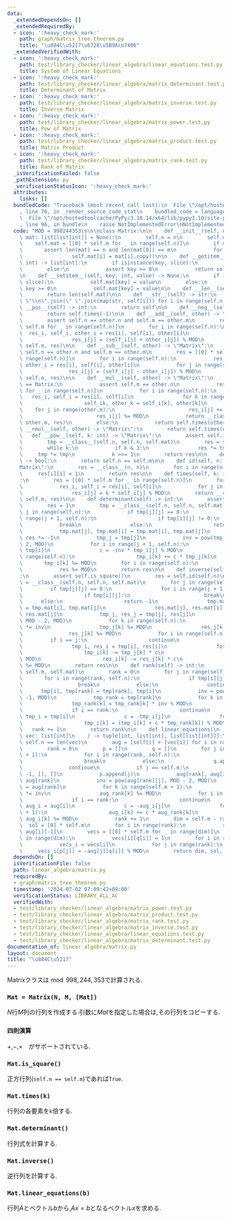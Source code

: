 ```yaml
---
data:
  _extendedDependsOn: []
  _extendedRequiredBy:
  - icon: ':heavy_check_mark:'
    path: graph/matrix_tree_theorem.py
    title: "\u884C\u5217\u6728\u5B9A\u7406"
  _extendedVerifiedWith:
  - icon: ':heavy_check_mark:'
    path: test/library_checker/linear_algebra/linear_equations.test.py
    title: System of Linear Equations
  - icon: ':heavy_check_mark:'
    path: test/library_checker/linear_algebra/matrix_determinant.test.py
    title: Determinant of Matrix
  - icon: ':heavy_check_mark:'
    path: test/library_checker/linear_algebra/matrix_inverse.test.py
    title: Inverse Matrix
  - icon: ':heavy_check_mark:'
    path: test/library_checker/linear_algebra/matrix_power.test.py
    title: Pow of Matrix
  - icon: ':heavy_check_mark:'
    path: test/library_checker/linear_algebra/matrix_product.test.py
    title: Matrix Product
  - icon: ':heavy_check_mark:'
    path: test/library_checker/linear_algebra/matrix_rank.test.py
    title: Rank of Matrix
  _isVerificationFailed: false
  _pathExtension: py
  _verificationStatusIcon: ':heavy_check_mark:'
  attributes:
    links: []
  bundledCode: "Traceback (most recent call last):\n  File \"/opt/hostedtoolcache/PyPy/3.10.14/x64/lib/pypy3.10/site-packages/onlinejudge_verify/documentation/build.py\"\
    , line 76, in _render_source_code_stat\n    bundled_code = language.bundle(\n\
    \  File \"/opt/hostedtoolcache/PyPy/3.10.14/x64/lib/pypy3.10/site-packages/onlinejudge_verify/languages/python.py\"\
    , line 96, in bundle\n    raise NotImplementedError\nNotImplementedError\n"
  code: "MOD = 998244353\n\n\nclass Matrix:\n\n    def __init__(self, n: int, m: int,\
    \ mat: list[list[int]] = None):\n        self.n = n\n        self.m = m\n    \
    \    self.mat = [[0] * self.m for _ in range(self.n)]\n        if mat:\n     \
    \       assert len(mat) == n and len(mat[0]) == m\n            for i in range(self.n):\n\
    \                self.mat[i] = mat[i].copy()\n\n    def __getitem__(self, key:\
    \ int) -> list[int]:\n        if isinstance(key, slice):\n            return self.mat[key]\n\
    \        else:\n            assert key >= 0\n            return self.mat[key]\n\
    \n    def __setitem__(self, key: int, value) -> None:\n        if isinstance(key,\
    \ slice):\n            self.mat[key] = value\n        else:\n            assert\
    \ key >= 0\n            self.mat[key] = value\n\n    def __len__(self) -> int:\n\
    \        return len(self.mat)\n\n    def __str__(self) -> str:\n        return\
    \ \"\\n\".join(\" \".join(map(str, self[i])) for i in range(self.n))\n\n    def\
    \ __pos__(self) -> int:\n        return self\n\n    def __neg__(self) -> int:\n\
    \        return self.times(-1)\n\n    def __add__(self, other) -> \"Matrix\":\n\
    \        assert self.n == other.n and self.m == other.m\n        res = [[0] *\
    \ self.m for _ in range(self.n)]\n        for i in range(self.n):\n          \
    \  res_i, self_i, other_i = res[i], self[i], other[i]\n            for j in range(self.m):\n\
    \                res_i[j] = (self_i[j] + other_i[j]) % MOD\n        return __class__(self.n,\
    \ self.m, res)\n\n    def __sub__(self, other) -> \"Matrix\":\n        assert\
    \ self.n == other.n and self.m == other.m\n        res = [[0] * self.m for _ in\
    \ range(self.n)]\n        for i in range(self.n):\n            res_i, self_i,\
    \ other_i = res[i], self[i], other[i]\n            for j in range(self.m):\n \
    \               res_i[j] = (self_i[j] - other_i[j]) % MOD\n        return __class__(self.n,\
    \ self.m, res)\n\n    def __mul__(self, other) -> \"Matrix\":\n        if other.__class__\
    \ == Matrix:\n            assert self.m == other.n\n            res = [[0] * other.m\
    \ for _ in range(self.n)]\n            for i in range(self.n):\n             \
    \   res_i, self_i = res[i], self[i]\n                for k in range(self.m):\n\
    \                    self_ik, other_k = self_i[k], other[k]\n                \
    \    for j in range(other.m):\n                        res_i[j] += self_ik * other_k[j]\n\
    \                        res_i[j] %= MOD\n            return __class__(self.n,\
    \ other.m, res)\n        else:\n            return self.times(other)\n\n    def\
    \ __rmul__(self, other) -> \"Matrix\":\n        return self.times(other)\n\n \
    \   def __pow__(self, k: int) -> \"Matrix\":\n        assert self.is_square()\n\
    \        tmp = __class__(self.n, self.n, self.mat)\n        res = self.id(self.n)\n\
    \        while k:\n            if k & 1:\n                res *= tmp\n       \
    \     tmp *= tmp\n            k >>= 1\n        return res\n\n    def is_square(self)\
    \ -> bool:\n        return self.n == self.m\n\n    def id(self, n: int) -> \"\
    Matrix\":\n        res = __class__(n, n)\n        for i in range(n):\n       \
    \     res[i][i] = 1\n        return res\n\n    def times(self, k: int) -> \"Matrix\"\
    :\n        res = [[0] * self.m for _ in range(self.n)]\n        for i in range(self.n):\n\
    \            res_i, self_i = res[i], self[i]\n            for j in range(self.m):\n\
    \                res_i[j] = k * self_i[j] % MOD\n        return __class__(self.n,\
    \ self.m, res)\n\n    def determinant(self) -> int:\n        assert self.is_square()\n\
    \        res = 1\n        tmp = __class__(self.n, self.n, self.mat)\n        for\
    \ j in range(self.n):\n            if tmp[j][j] == 0:\n                for i in\
    \ range(j + 1, self.n):\n                    if tmp[i][j] != 0:\n            \
    \            break\n                else:\n                    return 0\n    \
    \            tmp.mat[j], tmp.mat[i] = tmp.mat[i], tmp.mat[j]\n               \
    \ res *= -1\n            tmp_j = tmp[j]\n            inv = pow(tmp_j[j], MOD -\
    \ 2, MOD)\n            for i in range(j + 1, self.n):\n                tmp_i =\
    \ tmp[i]\n                c = -inv * tmp_i[j] % MOD\n                for k in\
    \ range(self.n):\n                    tmp_i[k] += c * tmp_j[k]\n             \
    \       tmp_i[k] %= MOD\n        for i in range(self.n):\n            res *= tmp[i][i]\n\
    \            res %= MOD\n        return res\n\n    def inverse(self) -> \"Matrix\"\
    :\n        assert self.is_square()\n        res = self.id(self.n)\n        tmp\
    \ = __class__(self.n, self.n, self.mat)\n        for j in range(self.n):\n   \
    \         if tmp[j][j] == 0:\n                for i in range(j + 1, self.n):\n\
    \                    if tmp[i][j]:\n                        break\n          \
    \      else:\n                    return -1\n                tmp.mat[j], tmp.mat[i]\
    \ = tmp.mat[i], tmp.mat[j]\n                res.mat[j], res.mat[i] = res.mat[i],\
    \ res.mat[j]\n            tmp_j, res_j = tmp[j], res[j]\n            inv = pow(tmp_j[j],\
    \ MOD - 2, MOD)\n            for k in range(self.n):\n                tmp_j[k]\
    \ *= inv\n                tmp_j[k] %= MOD\n                res_j[k] *= inv\n \
    \               res_j[k] %= MOD\n            for i in range(self.n):\n       \
    \         if i == j:\n                    continue\n                c = tmp[i][j]\n\
    \                tmp_i, res_i = tmp[i], res[i]\n                for k in range(self.n):\n\
    \                    tmp_i[k] -= tmp_j[k] * c\n                    tmp_i[k] %=\
    \ MOD\n                    res_i[k] -= res_j[k] * c\n                    res_i[k]\
    \ %= MOD\n        return res\n\n    def rank(self) -> int:\n        tmp = __class__(self.n,\
    \ self.m, self.mat)\n        rank = 0\n        for j in range(self.m):\n     \
    \       for i in range(rank, self.n):\n                if tmp[i][j] != 0:\n  \
    \                  break\n            else:\n                continue\n      \
    \      tmp[i], tmp[rank] = tmp[rank], tmp[i]\n            inv = pow(tmp[rank][j],\
    \ -1, MOD)\n            tmp_rank = tmp[rank]\n            for k in range(self.m):\n\
    \                tmp_rank[k] = tmp_rank[k] * inv % MOD\n            for i in range(self.n):\n\
    \                if i == rank:\n                    continue\n               \
    \ tmp_i = tmp[i]\n                c = -tmp_i[j]\n                for k in range(self.m):\n\
    \                    tmp_i[k] = (tmp_i[k] + c * tmp_rank[k]) % MOD\n         \
    \   rank += 1\n        return rank\n\n    def linear_equations(\n        self,\
    \ vec: list[int]\n    ) -> tuple[int, list[int], list[list[int]]]:\n        assert\
    \ self.n == len(vec)\n        aug = [self[i] + [vec[i]] for i in range(self.n)]\n\
    \        rank = 0\n        p = []\n        q = []\n        for j in range(self.m\
    \ + 1):\n            for i in range(rank, self.n):\n                if aug[i][j]:\n\
    \                    break\n            else:\n                q.append(j)\n \
    \               continue\n            if j == self.m:\n                return\
    \ -1, [], []\n            p.append(j)\n            aug[rank], aug[i] = aug[i],\
    \ aug[rank]\n            inv = pow(aug[rank][j], MOD - 2, MOD)\n            aug_rank\
    \ = aug[rank]\n            for k in range(self.m + 1):\n                aug_rank[k]\
    \ *= inv\n                aug_rank[k] %= MOD\n            for i in range(self.n):\n\
    \                if i == rank:\n                    continue\n               \
    \ aug_i = aug[i]\n                c = -aug_i[j]\n                for k in range(self.m\
    \ + 1):\n                    aug_i[k] += c * aug_rank[k]\n                   \
    \ aug_i[k] %= MOD\n            rank += 1\n        dim = self.m - rank\n      \
    \  sol = [0] * self.m\n        for i in range(rank):\n            sol[p[i]] =\
    \ aug[i][-1]\n        vecs = [[0] * self.m for _ in range(dim)]\n        for i\
    \ in range(dim):\n            vecs[i][q[i]] = 1\n        for i in range(dim):\n\
    \            vecs_i = vecs[i]\n            for j in range(rank):\n           \
    \     vecs_i[p[j]] = -aug[j][q[i]] % MOD\n        return dim, sol, vecs\n"
  dependsOn: []
  isVerificationFile: false
  path: linear_algebra/matrix.py
  requiredBy:
  - graph/matrix_tree_theorem.py
  timestamp: '2024-07-02 07:09:42+09:00'
  verificationStatus: LIBRARY_ALL_AC
  verifiedWith:
  - test/library_checker/linear_algebra/matrix_power.test.py
  - test/library_checker/linear_algebra/matrix_product.test.py
  - test/library_checker/linear_algebra/matrix_rank.test.py
  - test/library_checker/linear_algebra/matrix_inverse.test.py
  - test/library_checker/linear_algebra/linear_equations.test.py
  - test/library_checker/linear_algebra/matrix_determinant.test.py
documentation_of: linear_algebra/matrix.py
layout: document
title: "\u884C\u5217"
---
```


Matrixクラスは$\bmod{998,244,353}$で計算される.

### `Mat = Matrix(N, M, [Mat])`

$N$行$M$列の行列を作成する.引数に$Mat$を指定した場合は,その行列をコピーする.

### `四則演算`

$+$,$-$,$\times$　がサポートされている.

### `Mat.is_square()`

正方行列(`self.n == self.m`)であれば`True`.

### `Mat.times(k)`

行列の各要素を`k`倍する.

### `Mat.determinant()`

行列式を計算する.

### `Mat.inverse()`

逆行列を計算する.

### `Mat.linear_equations(b)`

行列$A$とベクトル$b$から,$Ax=b$となるベクトル$x$を求める.
